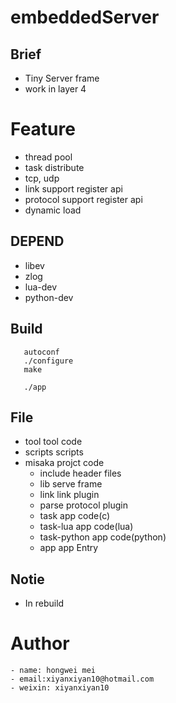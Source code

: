 # embeddedServer

## Brief 
 - Tiny Server frame
 - work in layer 4

# Feature
 - thread pool
 - task distribute
 - tcp, udp 
 - link support register api
 - protocol support register api
 - dynamic load


## DEPEND
 - libev
 - zlog     
 - lua-dev
 - python-dev

## Build 
 ```
    autoconf
    ./configure 
    make 
    
    ./app

 ```

## File
 - tool             tool code 
 - scripts          scripts
 - misaka           projct code
    - include       header files
    - lib           serve frame
    - link          link plugin
    - parse         protocol plugin
    - task          app code(c)
    - task-lua      app code(lua)
    - task-python   app code(python)
    - app           app Entry

## Notie
 - In rebuild

# Author 
    - name: hongwei mei
    - email:xiyanxiyan10@hotmail.com
    - weixin: xiyanxiyan10

